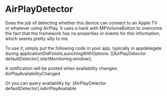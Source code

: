 AirPlayDetector
===============


Does the job of detecting whether this device can connect to an Apple TV or whatever using AirPlay.  It uses a hack with MPVolumeButton to overcome the fact that the framework has no properties or events for this information, which seems pretty silly to me.  
 
To use it, simply put the following code in your app, typically in appdelegate during applicationDidFinishLaunchingWithOptions:
[[AirPlayDetector defaultDetector] startMonitoring:window];
 
A notification will be posted when availability changes: AirPlayAvailabilityChanged
 
Or you can query availability by: [AirPlayDetector defaultDetector].isAirPlayAvailable